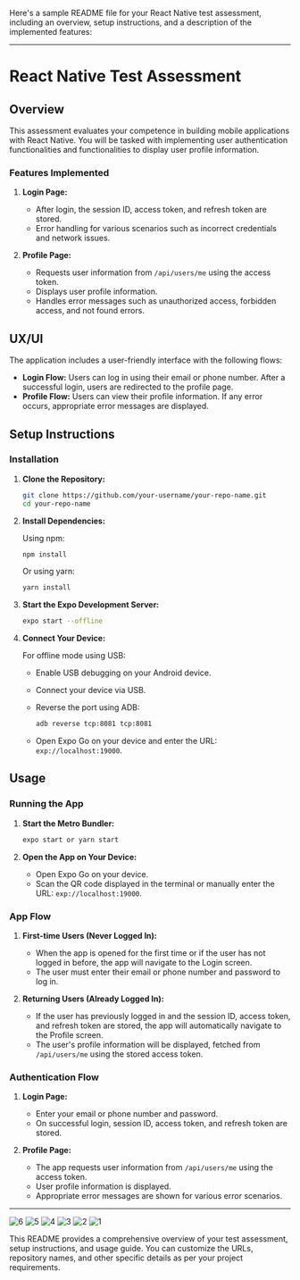 Here's a sample README file for your React Native test assessment, including an overview, setup instructions, and a description of the implemented features:

---

# React Native Test Assessment

## Overview

This assessment evaluates your competence in building mobile applications with React Native. You will be tasked with implementing user authentication functionalities and functionalities to display user profile information.

### Features Implemented

1. **Login Page:**
   - After login, the session ID, access token, and refresh token are stored.
   - Error handling for various scenarios such as incorrect credentials and network issues.
   
2. **Profile Page:**
   - Requests user information from `/api/users/me` using the access token.
   - Displays user profile information.
   - Handles error messages such as unauthorized access, forbidden access, and not found errors.

## UX/UI

The application includes a user-friendly interface with the following flows:
- **Login Flow:** Users can log in using their email or phone number. After a successful login, users are redirected to the profile page.
- **Profile Flow:** Users can view their profile information. If any error occurs, appropriate error messages are displayed.

## Setup Instructions


### Installation

1. **Clone the Repository:**

   ```bash
   git clone https://github.com/your-username/your-repo-name.git
   cd your-repo-name
   ```

2. **Install Dependencies:**

   Using npm:

   ```bash
   npm install
   ```

   Or using yarn:

   ```bash
   yarn install
   ```

3. **Start the Expo Development Server:**

   ```bash
   expo start --offline
   ```

4. **Connect Your Device:**

   For offline mode using USB:
   - Enable USB debugging on your Android device.
   - Connect your device via USB.
   - Reverse the port using ADB:

     ```bash
     adb reverse tcp:8081 tcp:8081
     ```

   - Open Expo Go on your device and enter the URL: `exp://localhost:19000`.

## Usage

### Running the App

1. **Start the Metro Bundler:**

   ```bash
   expo start or yarn start 
   ```

2. **Open the App on Your Device:**

   - Open Expo Go on your device.
   - Scan the QR code displayed in the terminal or manually enter the URL: `exp://localhost:19000`.

### App Flow

1. **First-time Users (Never Logged In):**
   - When the app is opened for the first time or if the user has not logged in before, the app will navigate to the Login screen.
   - The user must enter their email or phone number and password to log in.

2. **Returning Users (Already Logged In):**
   - If the user has previously logged in and the session ID, access token, and refresh token are stored, the app will automatically navigate to the Profile screen.
   - The user's profile information will be displayed, fetched from `/api/users/me` using the stored access token.

### Authentication Flow

1. **Login Page:**
   - Enter your email or phone number and password.
   - On successful login, session ID, access token, and refresh token are stored.

2. **Profile Page:**
   - The app requests user information from `/api/users/me` using the access token.
   - User profile information is displayed.
   - Appropriate error messages are shown for various error scenarios.

---

![6](https://github.com/user-attachments/assets/40ef39fc-b466-4c1c-8b50-eb900c817de3)
![5](https://github.com/user-attachments/assets/f0677651-94fb-4cad-9875-0c16cf9fc5c3)
![4](https://github.com/user-attachments/assets/2e2f3495-6df6-4ec1-9c22-f540d8615cf3)
![3](https://github.com/user-attachments/assets/fb74144c-dcd4-4cab-875e-263a5e88a092)
![2](https://github.com/user-attachments/assets/335ad290-d1a2-45f0-940f-56b6a2446f3b)
![1](https://github.com/user-attachments/assets/3d82065c-cab7-429d-ab51-b9ccb2d3221a)


This README provides a comprehensive overview of your test assessment, setup instructions, and usage guide. You can customize the URLs, repository names, and other specific details as per your project requirements.
